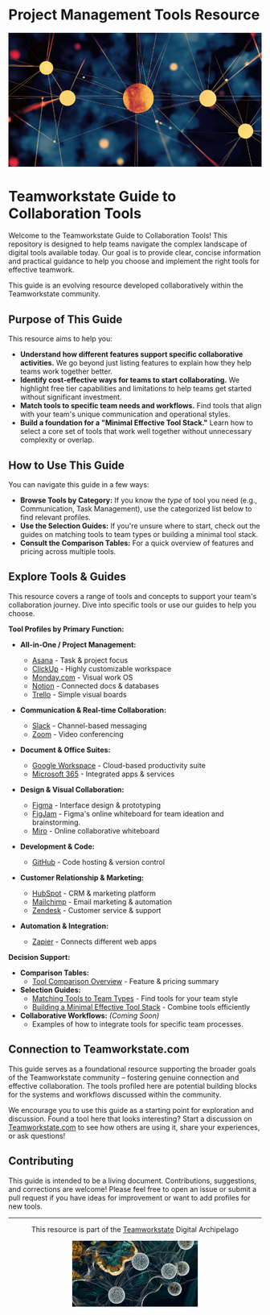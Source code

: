 # Project Management Tools Resource

<p align="center">
  <img src="./images/myimages/DotsBlueBackgroundTWS%20(Medium)%20(Small).png" alt="Teamworkstate Digital Archipelago Visualization" width="700">
</p>

# Teamworkstate Guide to Collaboration Tools

Welcome to the Teamworkstate Guide to Collaboration Tools! This repository is designed to help teams navigate the complex landscape of digital tools available today. Our goal is to provide clear, concise information and practical guidance to help you choose and implement the right tools for effective teamwork.

This guide is an evolving resource developed collaboratively within the Teamworkstate community.

## Purpose of This Guide

This resource aims to help you:

*   **Understand how different features support specific collaborative activities.** We go beyond just listing features to explain how they help teams work together better.
*   **Identify cost-effective ways for teams to start collaborating.** We highlight free tier capabilities and limitations to help teams get started without significant investment.
*   **Match tools to specific team needs and workflows.** Find tools that align with your team's unique communication and operational styles.
*   **Build a foundation for a "Minimal Effective Tool Stack."** Learn how to select a core set of tools that work well together without unnecessary complexity or overlap.

## How to Use This Guide

You can navigate this guide in a few ways:

*   **Browse Tools by Category:** If you know the *type* of tool you need (e.g., Communication, Task Management), use the categorized list below to find relevant profiles.
*   **Use the Selection Guides:** If you're unsure where to start, check out the guides on matching tools to team types or building a minimal tool stack.
*   **Consult the Comparison Tables:** For a quick overview of features and pricing across multiple tools.

## Explore Tools & Guides

This resource covers a range of tools and concepts to support your team's collaboration journey. Dive into specific tools or use our guides to help you choose.

**Tool Profiles by Primary Function:**

*   **All-in-One / Project Management:**
    *   [Asana](./tools-by-category/asana.md) - Task & project focus
    *   [ClickUp](./tools-by-category/clickup.md) - Highly customizable workspace
    *   [Monday.com](./tools-by-category/monday-com.md) - Visual work OS
    *   [Notion](./tools-by-category/notion.md) - Connected docs & databases
    *   [Trello](./tools-by-category/trello.md) - Simple visual boards

*   **Communication & Real-time Collaboration:**
    *   [Slack](./tools-by-category/slack.md) - Channel-based messaging
    *   [Zoom](./tools-by-category/zoom.md) - Video conferencing

*   **Document & Office Suites:**
    *   [Google Workspace](./tools-by-category/google-workspace.md) - Cloud-based productivity suite
    *   [Microsoft 365](./tools-by-category/microsoft-365.md) - Integrated apps & services

*   **Design & Visual Collaboration:**
    *   [Figma](./tools-by-category/figma.md) - Interface design & prototyping
    *   [FigJam](./tool-profiles/figjam.md) - Figma's online whiteboard for team ideation and brainstorming.
    *   [Miro](./tools-by-category/miro.md) - Online collaborative whiteboard

*   **Development & Code:**
    *   [GitHub](./tools-by-category/github.md) - Code hosting & version control

*   **Customer Relationship & Marketing:**
    *   [HubSpot](./tools-by-category/hubspot.md) - CRM & marketing platform
    *   [Mailchimp](./tools-by-category/mailchimp.md) - Email marketing & automation
    *   [Zendesk](./tools-by-category/zendesk.md) - Customer service & support

*   **Automation & Integration:**
    *   [Zapier](./tools-by-category/zapier.md) - Connects different web apps

**Decision Support:**

*   **Comparison Tables:**
    *   [Tool Comparison Overview](./comparison-tables/tool-comparison.md) - Feature & pricing summary
*   **Selection Guides:**
    *   [Matching Tools to Team Types](./selection-guides/matching-tools-to-team-types.md) - Find tools for your team style
    *   [Building a Minimal Effective Tool Stack](./selection-guides/minimal-effective-tool-stack.md) - Combine tools efficiently
*   **Collaborative Workflows:** *(Coming Soon)*
    *   Examples of how to integrate tools for specific team processes.

## Connection to Teamworkstate.com

This guide serves as a foundational resource supporting the broader goals of the Teamworkstate community – fostering genuine connection and effective collaboration. The tools profiled here are potential building blocks for the systems and workflows discussed within the community.

We encourage you to use this guide as a starting point for exploration and discussion. Found a tool here that looks interesting? Start a discussion on [Teamworkstate.com](https://teamworkstate.com/) to see how others are using it, share your experiences, or ask questions!

## Contributing

This guide is intended to be a living document. Contributions, suggestions, and corrections are welcome! Please feel free to open an issue or submit a pull request if you have ideas for improvement or want to add profiles for new tools.

---

<p align="center">This resource is part of the <a href="https://teamworkstate.com">Teamworkstate</a> Digital Archipelago</p>
<p align="center"><img src="./images/myimages/Islands_TWS%20(Small).png" width="250" alt="Digital Archipelago Visualization"></p>

